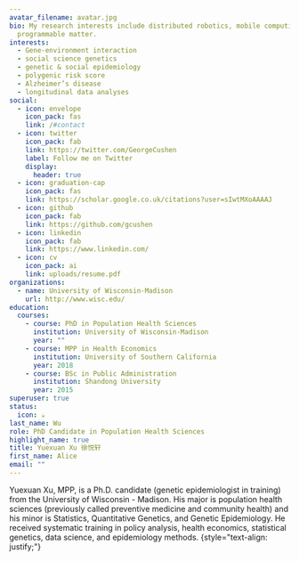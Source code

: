 ```yaml
---
avatar_filename: avatar.jpg
bio: My research interests include distributed robotics, mobile computing and
  programmable matter.
interests:
  - Gene-environment interaction
  - social science genetics
  - genetic & social epidemiology
  - polygenic risk score
  - Alzheimer’s disease
  - longitudinal data analyses
social:
  - icon: envelope
    icon_pack: fas
    link: /#contact
  - icon: twitter
    icon_pack: fab
    link: https://twitter.com/GeorgeCushen
    label: Follow me on Twitter
    display:
      header: true
  - icon: graduation-cap
    icon_pack: fas
    link: https://scholar.google.co.uk/citations?user=sIwtMXoAAAAJ
  - icon: github
    icon_pack: fab
    link: https://github.com/gcushen
  - icon: linkedin
    icon_pack: fab
    link: https://www.linkedin.com/
  - icon: cv
    icon_pack: ai
    link: uploads/resume.pdf
organizations:
  - name: University of Wisconsin-Madison
    url: http://www.wisc.edu/
education:
  courses:
    - course: PhD in Population Health Sciences
      institution: University of Wisconsin-Madison
      year: ""
    - course: MPP in Health Economics
      institution: University of Southern California
      year: 2018
    - course: BSc in Public Administration
      institution: Shandong University
      year: 2015
superuser: true
status:
  icon: ☕️
last_name: Wu
role: PhD Candidate in Population Health Sciences
highlight_name: true
title: Yuexuan Xu 徐悦轩
first_name: Alice
email: ""
---
```

Yuexuan Xu, MPP, is a Ph.D. candidate (genetic epidemiologist in training) from the University of Wisconsin - Madison. His major is population health sciences (previously called preventive medicine and community health) and his minor is Statistics, Quantitative Genetics, and Genetic Epidemiology. He received systematic training in policy analysis, health economics, statistical genetics, data science, and epidemiology methods.
{style="text-align: justify;"}